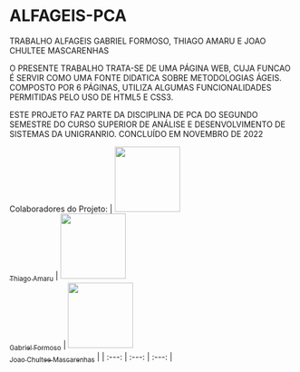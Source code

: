 # ALFAGEIS-PCA
 TRABALHO ALFAGEIS GABRIEL FORMOSO, THIAGO AMARU E JOAO CHULTEE MASCARENHAS

O PRESENTE TRABALHO TRATA-SE DE UMA PÁGINA WEB, CUJA FUNCAO É SERVIR COMO UMA FONTE DIDATICA SOBRE METODOLOGIAS ÁGEIS.
COMPOSTO POR 6 PÁGINAS, UTILIZA ALGUMAS FUNCIONALIDADES PERMITIDAS PELO USO DE HTML5 E CSS3.

ESTE PROJETO FAZ PARTE DA DISCIPLINA DE PCA DO SEGUNDO SEMESTRE DO CURSO SUPERIOR DE ANÁLISE E DESENVOLVIMENTO DE SISTEMAS DA UNIGRANRIO.
CONCLUÍDO EM NOVEMBRO DE 2022

Colaboradores do Projeto:
| [<img src="https://avatars.githubusercontent.com/u/99130675?v=4" width=115><br><sub>Thiago Amaru</sub>](https://github.com/ThiagoAmaru) |  [<img src="https://avatars.githubusercontent.com/u/92734286?v=4" width=115><br><sub>Gabriel Formoso</sub>](https://github.com/GabrielFormoso) |  [<img src="https://avatars.githubusercontent.com/u/102745304?v=4" width=115><br><sub>Joao Chultee Mascarenhas</sub>](https://github.com/JoaoChultte) |
| :---: | :---: | :---: |
